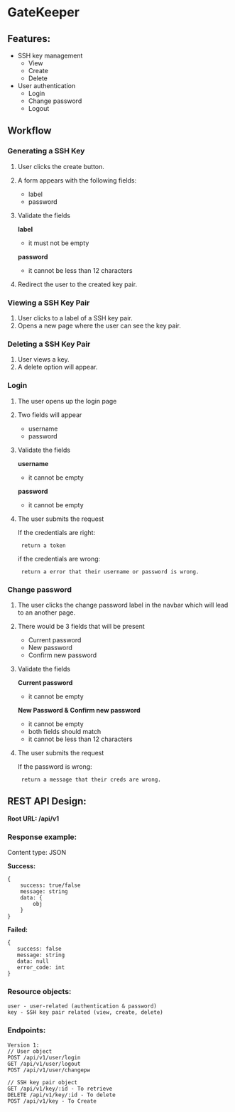 # GateKeeper


## Features:
- SSH key management
    - View
    - Create
    - Delete
- User authentication
    - Login
    - Change password
    - Logout

## Workflow
### Generating a SSH Key
1. User clicks the create button.
2. A form appears with the following fields:
    - label
    - password
3. Validate the fields

    **label**
    - it must not be empty

    **password**
    - it cannot be less than 12 characters


2. Redirect the user to the created key pair.

### Viewing a SSH Key Pair
1. User clicks to a label of a SSH key pair.
2. Opens a new page where the user can see the key pair.

### Deleting a SSH Key Pair
1. User views a key.
2. A delete option will appear.

### Login
1. The user opens up the login page
2. Two fields will appear
    - username
    - password
3. Validate the fields

    **username**
    - it cannot be empty

    **password**
    - it cannot be empty

4. The user submits the request

    If the credentials are right:

        return a token

    if the credentials are wrong:

        return a error that their username or password is wrong.



### Change password
1. The user clicks the change password label in the navbar which will lead to an another page.
2. There would be 3 fields that will be present
    - Current password
    - New password
    - Confirm new password
3. Validate the fields

    **Current password**
    - it cannot be empty

    **New Password & Confirm new password**
    - it cannot be empty
    - both fields should match
    - it cannot be less than 12 characters

4. The user submits the request

    If the password is wrong:

        return a message that their creds are wrong.


## REST API Design:

**Root URL: /api/v1**

### Response example:

Content type: JSON

**Success:**
```
{
    success: true/false
    message: string
    data: {
        obj
    }
}
```

**Failed:**
```
{
   success: false
   message: string
   data: null
   error_code: int 
}
```

### Resource objects:

```
user - user-related (authentication & password)
key - SSH key pair related (view, create, delete)
```
### Endpoints:

```
Version 1:
// User object
POST /api/v1/user/login
GET /api/v1/user/logout
POST /api/v1/user/changepw

// SSH key pair object
GET /api/v1/key/:id - To retrieve
DELETE /api/v1/key/:id - To delete
POST /api/v1/key - To Create
```
